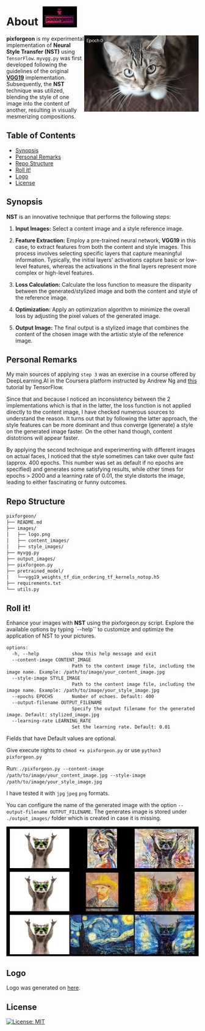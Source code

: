 #  About                   <img src="images/logo.png" alt="Logo" width="90" height="55" style="margin: -1% 1%"> 

<img style="float: right;" width="300" height="auto" src="images/animation.gif">

**pixforgeon** is my experimental implementation of **Neural Style Transfer (NST)** using `TensorFlow`. `myvgg.py` was first developed following the guidelines of the original [**VGG19**](https://arxiv.org/pdf/1409.1556.pdf) implementation. Subsequently, the **NST** technique was utilized, blending the style of one image into the content of another, resulting in visually mesmerizing compositions.

## Table of Contents
  - [Synopsis](#synopsis)
  - [Personal Remarks](#personal-remarks)
  - [Repo Structure](#repo-structure)
  - [Roll it!](#roll-it)
  - [Logo](#logo)
  - [License](#license)

## Synopsis
**NST** is an innovative technique that performs the following steps:

1. **Input Images:** Select a content image and a style reference image.

2. **Feature Extraction:** Employ a pre-trained neural network, **VGG19** in this case, to extract features from both the content and style images. This process involves selecting specific layers that capture meaningful information. Typically, the initial layers' activations capture basic or low-level features, whereas the activations in the final layers represent more complex or high-level features.

3. **Loss Calculation:** Calculate the loss function to measure the disparity between the generated/stylized image and both the content and style of the reference image. 

4. **Optimization:** Apply an optimization algorithm to minimize the overall loss by adjusting the pixel values of the generated image.

5. **Output Image:** The final output is a stylized image that combines the content of the chosen image with the artistic style of the reference image.

## Personal Remarks
My main sources of applying `step 3` was an exercise in a course offered by DeepLearning.AI in the Coursera platform instructed by Andrew Ng and  [this](https://www.tensorflow.org/tutorials/generative/style_transfer) tutorial by TensorFlow. 

Since that and because I noticed an inconsistency between the 2 implementations which is that in the latter, the loss function is not applied directly to the content image, I have checked numerous sources to understand the reason. It turns out that by following the latter approach, the style features can be more dominant and thus converge (generate) a style on the generated image faster. On the other hand though, content distotrions will appear faster.

By applying the second technique and experimenting with different images on actual faces, I noticed that the style sometimes can take over quite fast (approx. 400 epochs. This number was set as default if no epochs are specified) and generates some satisfying results, while other times for epochs > 2000 and a learning rate of 0.01, the style distorts the image, leading to either fascinating or funny outcomes.

## Repo Structure
```
pixforgeon/
├── README.md
├── images/
│   ├── logo.png
│   ├── content_images/
│   ├── style_images/
├── myvgg.py
├── output_images/
├── pixforgeon.py
├── pretrained_model/
│   └──vgg19_weights_tf_dim_ordering_tf_kernels_notop.h5 
├── requirements.txt
└── utils.py
```

## Roll it!

Enhance your images with **NST** using the pixforgeon.py script. Explore the available options by typing `--help`` to customize and optimize the application of NST to your pictures.

```
options:
  -h, --help            show this help message and exit
  --content-image CONTENT_IMAGE
                        Path to the content image file, including the image name. Example: /path/to/image/your_content_image.jpg
  --style-image STYLE_IMAGE
                        Path to the content image file, including the image name. Example: /path/to/image/your_style_image.jpg
  --epochs EPOCHS       Number of echoes. Default: 400
  --output-filename OUTPUT_FILENAME
                        Specify the output filename for the generated image. Default: stylized_image.jpg
  --learning-rate LEARNING_RATE
                        Set the learning rate. Default: 0.01
```
Fields that have Default values are optional.

Give execute rights to `chmod +x pixforgeon.py` or use `python3 pixforgeon.py`  

Run: `./pixforgeon.py --content-image /path/to/image/your_content_image.jpg --style-image /path/to/image/your_style_image.jpg`

I have tested it with `jpg` `jpeg` `png` formats.

You can configure the name of the generated image with the option `--output-filename OUTPUT_FILENAME`. The generates image is stored under `./output_images/` folder which is created in case it is missing.

![NST_Output_Plot](images/NST_outputs_plot.jpg)

## Logo
Logo was generated on [here](https://logo.com/).

## License 

[![License: MIT](https://img.shields.io/badge/License-MIT-yellow.svg)](https://opensource.org/licenses/MIT)
